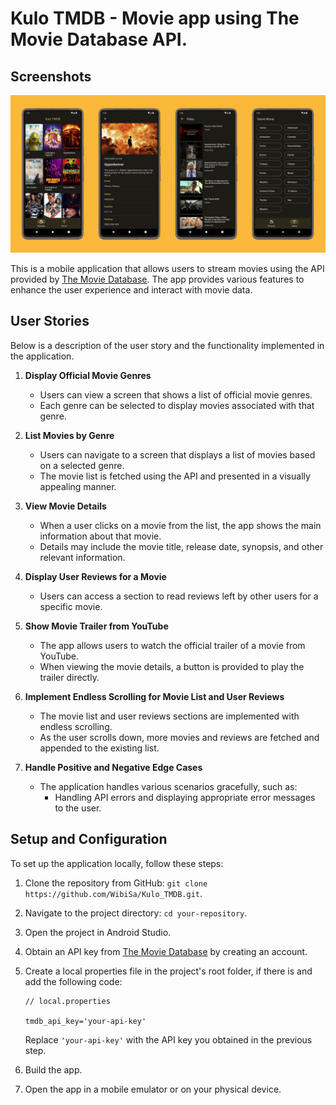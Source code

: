 # Kulo TMDB - Movie app using The Movie Database API.

## Screenshots

<img src="screenshots/kulo_tmdb_cover.png"/>

This is a mobile application that allows users to stream movies using the API provided by [The Movie Database](https://www.themoviedb.org). The app provides various features to enhance the user experience and interact with movie data.

## User Stories

Below is a description of the user story and the functionality implemented in the application.

1. **Display Official Movie Genres**
   - Users can view a screen that shows a list of official movie genres.
   - Each genre can be selected to display movies associated with that genre.

2. **List Movies by Genre**
   - Users can navigate to a screen that displays a list of movies based on a selected genre.
   - The movie list is fetched using the API and presented in a visually appealing manner.

3. **View Movie Details**
   - When a user clicks on a movie from the list, the app shows the main information about that movie.
   - Details may include the movie title, release date, synopsis, and other relevant information.

4. **Display User Reviews for a Movie**
   - Users can access a section to read reviews left by other users for a specific movie.

5. **Show Movie Trailer from YouTube**
   - The app allows users to watch the official trailer of a movie from YouTube.
   - When viewing the movie details, a button is provided to play the trailer directly.

6. **Implement Endless Scrolling for Movie List and User Reviews**
   - The movie list and user reviews sections are implemented with endless scrolling.
   - As the user scrolls down, more movies and reviews are fetched and appended to the existing list.

7. **Handle Positive and Negative Edge Cases**
   - The application handles various scenarios gracefully, such as:
     - Handling API errors and displaying appropriate error messages to the user.

## Setup and Configuration

To set up the application locally, follow these steps:

1. Clone the repository from GitHub: `git clone https://github.com/WibiSa/Kulo_TMDB.git`.
2. Navigate to the project directory: `cd your-repository`.
3. Open the project in Android Studio.
4. Obtain an API key from [The Movie Database](https://www.themoviedb.org) by creating an account.
5. Create a local properties file in the project's root folder, if there is and add the following code:

   ```
   // local.properties

   tmdb_api_key='your-api-key'
   ```

   Replace `'your-api-key'` with the API key you obtained in the previous step.

6. Build the app.
7. Open the app in a mobile emulator or on your physical device.
